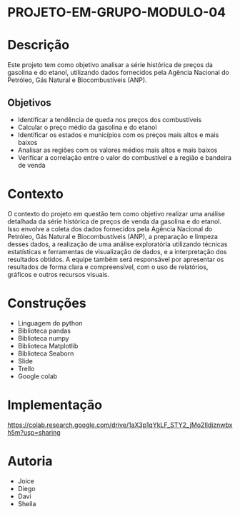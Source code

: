 # PROJETO-EM-GRUPO-MODULO-04
# Descrição

Este projeto tem como objetivo analisar a série histórica de preços da gasolina e do etanol, utilizando dados fornecidos pela Agência Nacional do Petróleo, Gás Natural e Biocombustíveis (ANP).

## Objetivos

- Identificar a tendência de queda nos preços dos combustíveis
- Calcular o preço médio da gasolina e do etanol
- Identificar os estados e municípios com os preços mais altos e mais baixos
- Analisar as regiões com os valores médios mais altos e mais baixos
- Verificar a correlação entre o valor do combustível e a região e bandeira de venda

# Contexto

O contexto do projeto em questão tem como objetivo realizar uma análise detalhada da série histórica de preços de venda da gasolina e do etanol. Isso envolve a coleta dos dados fornecidos pela Agência Nacional do Petróleo, Gás Natural e Biocombustíveis (ANP), a preparação e limpeza desses dados, a realização de uma análise exploratória utilizando técnicas estatísticas e ferramentas de visualização de dados, e a interpretação dos resultados obtidos. A equipe também será responsável por apresentar os resultados de forma clara e compreensível, com o uso de relatórios, gráficos e outros recursos visuais.

# Construções
- Linguagem do python
- Biblioteca pandas
- Biblioteca numpy
- Biblioteca Matplotlib
- Biblioteca Seaborn
- Slide
- Trello
- Google colab

# Implementação 
https://colab.research.google.com/drive/1aX3p1qYkLF_STY2_jMo2Ildjznwbxh5m?usp=sharing

# Autoria 
- Joice
- Diego
- Davi
- Sheila
